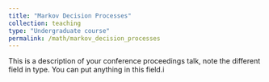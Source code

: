 ```yaml
---
title: "Markov Decision Processes"
collection: teaching
type: "Undergraduate course"
permalink: /math/markov_decision_processes
---
```


This is a description of your conference proceedings talk, note the different field in type. You can put anything in this field.i
